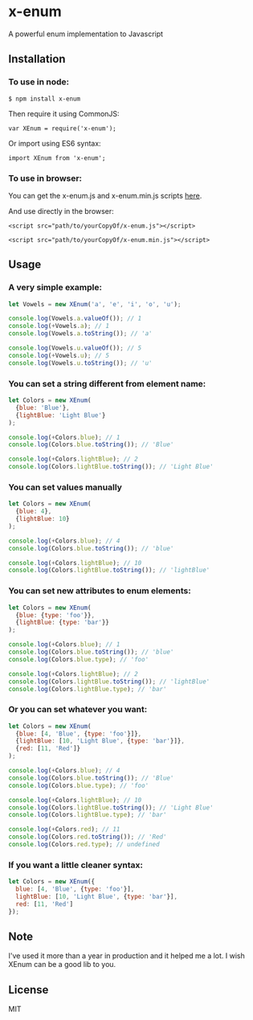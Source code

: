 # x-enum
A powerful enum implementation to Javascript

## Installation

### To use in node:

`$ npm install x-enum`

Then require it using CommonJS:

`var XEnum = require('x-enum');`

Or import using ES6 syntax:

`import XEnum from 'x-enum';`

### To use in browser:

You can get the x-enum.js and x-enum.min.js scripts [here](https://github.com/osmanpontes/x-enum/tree/master/dist).

And use directly in the browser:

`<script src="path/to/yourCopyOf/x-enum.js"></script>`

`<script src="path/to/yourCopyOf/x-enum.min.js"></script>`

## Usage

### A very simple example:

```js
let Vowels = new XEnum('a', 'e', 'i', 'o', 'u');

console.log(Vowels.a.valueOf()); // 1
console.log(+Vowels.a); // 1
console.log(Vowels.a.toString()); // 'a'

console.log(Vowels.u.valueOf()); // 5
console.log(+Vowels.u); // 5
console.log(Vowels.u.toString()); // 'u'
```

### You can set a string different from element name:

```js
let Colors = new XEnum(
  {blue: 'Blue'},
  {lightBlue: 'Light Blue'}
);

console.log(+Colors.blue); // 1
console.log(Colors.blue.toString()); // 'Blue'

console.log(+Colors.lightBlue); // 2
console.log(Colors.lightBlue.toString()); // 'Light Blue'
```

### You can set values manually

```js
let Colors = new XEnum(
  {blue: 4},
  {lightBlue: 10}
);

console.log(+Colors.blue); // 4
console.log(Colors.blue.toString()); // 'blue'

console.log(+Colors.lightBlue); // 10
console.log(Colors.lightBlue.toString()); // 'lightBlue'
```

### You can set new attributes to enum elements:

```js
let Colors = new XEnum(
  {blue: {type: 'foo'}},
  {lightBlue: {type: 'bar'}}
);

console.log(+Colors.blue); // 1
console.log(Colors.blue.toString()); // 'blue'
console.log(Colors.blue.type); // 'foo'

console.log(+Colors.lightBlue); // 2
console.log(Colors.lightBlue.toString()); // 'lightBlue'
console.log(Colors.lightBlue.type); // 'bar'
```

### Or you can set whatever you want:

```js
let Colors = new XEnum(
  {blue: [4, 'Blue', {type: 'foo'}]},
  {lightBlue: [10, 'Light Blue', {type: 'bar'}]},
  {red: [11, 'Red']}
);

console.log(+Colors.blue); // 4
console.log(Colors.blue.toString()); // 'Blue'
console.log(Colors.blue.type); // 'foo'

console.log(+Colors.lightBlue); // 10
console.log(Colors.lightBlue.toString()); // 'Light Blue'
console.log(Colors.lightBlue.type); // 'bar'

console.log(+Colors.red); // 11
console.log(Colors.red.toString()); // 'Red'
console.log(Colors.red.type); // undefined
```

### If you want a little cleaner syntax:

```js
let Colors = new XEnum({
  blue: [4, 'Blue', {type: 'foo'}],
  lightBlue: [10, 'Light Blue', {type: 'bar'}],
  red: [11, 'Red']
});
```

## Note

I've used it more than a year in production and it helped me a lot.
I wish XEnum can be a good lib to you.

## License
MIT